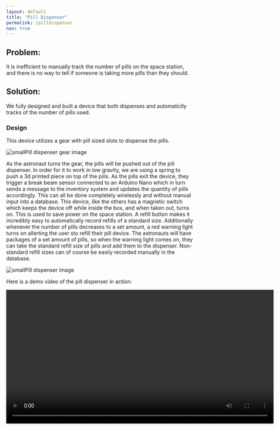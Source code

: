 ```yaml
---
layout: default
title: "Pill Dispenser"
permalink: /pilldispenser
nav: true
---
```

## Problem:
It is inefficient to manually track the number of pills on the space station, and there is no way to tell if someone is taking more pills than they should.
## Solution:
We fully designed and built a device that both dispenses and automaticlly tracks of the number of pills used.

### Design
This device utilizes a gear with pill sized slots to dispense the pills.

![smallPill dispenser gear image](https://github.com/censeoproject/censeoproject.github.io/assets/124106490/3dea2cea-6dff-4cfe-8e78-ca5c759805cc)

As the astronaut turns the gear, the pills will be pushed out of the pill dispenser.  In order for it to work in low gravity, we are using a spring to push a 3d printed piece on top of the piils.  As the pills exit the device, they trigger a break beam sensor connected to an Arduino Nano which in turn sends a message to the inventory system and updates the quantity of pills accordingly. This can all be done completely wirelessly and without manual input into a database.  This device, like the others has a magnetic switch which keeps the device off while inside the box, and when taken out, turns on.  This is used to save power on the space station.  A refill button makes it incredibly easy to automatically record refills of a standard size. Additionally whenever the number of pills decreases to a set amount, a red warning light turns on allerting the user sto refill their pill device. The astronauts will have packages of a set amount of pills, so when the warning light comes on, they can take the standard refill size of pills and add them to the dispenser. Non-standard refill sizes can of course be easily recorded manually in the database.

![smallPill dispenser image](https://github.com/censeoproject/censeoproject.github.io/assets/124106490/8c18b5d2-5415-49b8-8aac-49198ed0174c)


Here is a demo video of the pill dispenser in action:

<video width="720" controls>
  <source type="video/mp4" src="https://github.com/censeoproject/censeoproject.github.io/assets/124106490/c7de06aa-4c6b-4d6b-b90a-20f60c40f87d">
</video>





